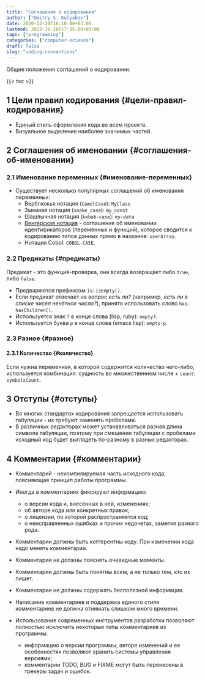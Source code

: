 ```yaml
---
title: "Соглашения о кодировании"
author: ["Dmitry S. Kulyabov"]
date: 2020-12-20T16:10:00+03:00
lastmod: 2023-10-26T17:35:00+03:00
tags: ["programming"]
categories: ["computer-science"]
draft: false
slug: "coding-conventions"
---
```


Общие положения соглашений о кодировании.

<!--more-->

{{< toc >}}


## <span class="section-num">1</span> Цели правил кодирования {#цели-правил-кодирования}

-   Единый стиль оформления кода во всем проекте.
-   Визуальное выделение наиболее значимых частей.


## <span class="section-num">2</span> Соглашения об именовании {#соглашения-об-именовании}


### <span class="section-num">2.1</span> Именование переменных {#именование-переменных}

-   Существует несколько популярных соглашений об именования переменных:
    -   Верблюжья нотация (`CamelCase`): `MyClass`
    -   Змеиная нотация (`snake_case`): `my_const`
    -   Шашлычная нотация (`kebab-case`): `my-data`
    -   [Венгерская нотация](https://ru.wikipedia.org/wiki/%D0%92%D0%B5%D0%BD%D0%B3%D0%B5%D1%80%D1%81%D0%BA%D0%B0%D1%8F_%D0%BD%D0%BE%D1%82%D0%B0%D1%86%D0%B8%D1%8F) - соглашение об именовании идентификаторов (переменных и функций), которое сводится к кодированию типов данных прямо в название: `userArray`.
    -   Нотация Cobol: `COBOL-CASE`.


### <span class="section-num">2.2</span> Предикаты {#предикаты}

Предикат - это функция-проверка, она всегда возвращает либо `true`, либо `false`.

-   Предваряются префиксом `is`: `isEmpty()`.
-   Если предикат отвечает на вопрос _есть ли?_ (например, _есть ли в списке чисел нечётное число?_), принято использовать слово `has`: `hasChildren()`.
-   Используется знак `?` в конце слова (lisp, ruby): `empty?`.
-   Используется буква `p` в конце слова (emacs lisp): `empty-p`.


### <span class="section-num">2.3</span> Разное {#разное}


#### <span class="section-num">2.3.1</span> Количество {#количество}

Если нужна переменная, в которой содержится количество чего-либо, используется комбинация: сущность во множественном числе + `count`: `symbolsCount`.


## <span class="section-num">3</span> Отступы {#отступы}

-   Во многих стандартах кодирования запрещается использовать табуляции - их требуют заменять пробелами.
-   В различных редакторах может устанавливаться разная длина символа табуляции, поэтому при смешении табуляции с пробелами исходный код будет выглядеть по-разному в разных редакторах.


## <span class="section-num">4</span> Комментарии {#комментарии}

-   Комментарий - некомпилируемая часть исходного кода, поясняющая принцип работы программы.
-   Иногда в комментариях фиксируют информацию:
    -   о версии кода и, внесенных в ней, изменениях;
    -   об авторе кода или конкретных правок;
    -   о лицензии, по которой распространяется код;
    -   о неисправленных ошибках и прочих недочетах, заметки разного рода.
-   Комментарии должны быть коггерентны коду. При изменении кода надо менять комментарии.
-   Комментарии не должны пояснять очевидные моменты.
-   Комментарии должны быть понятны всем, а не только тем, кто их пишет.
-   Комментарии не должны содержать бесполезной информации.
-   Написание комментариев и поддержка единого стиля комментариев не должна отнимать слишком много времени.

-   Использование современных инструментов разработки позволяют полностью исключить некоторые типы комментариев из программы:
    -   информацию о версии программы, авторе изменений и ее особенностях позволяют хранить системы управления версиями;
    -   комментарии TODO, BUG и FIXME могут быть перенесены в трекеры задач и ошибок.
